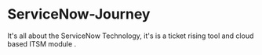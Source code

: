 # ServiceNow-Journey
It's all about the ServiceNow Technology, it's is a ticket rising tool and cloud based ITSM module . 
